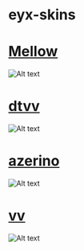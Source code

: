 # eyx-skins

# [Mellow](https://www.dropbox.com/scl/fi/k84ew5vsqubgts32237aj/mellow.osk?rlkey=bjdtm67smgygbsyyt8o20pkn6&dl=0)
![Alt text](https://i.imgur.com/S8LA8UY.jpg://full/path/to/img.jpg "Optional title")

# [dtvv](https://www.dropbox.com/scl/fi/24s170tsh2eeynxrv2l7i/dtvv.osk?rlkey=iyb8sptkk1hua2taskivebgw2&dl=0)
![Alt text](https://i.imgur.com/NBv2UbG.jpg://full/path/to/img.jpg "Optional title")

# [azerino](https://www.dropbox.com/scl/fi/rjip8eoldfuk1tgtq9hjt/azerino.osk?rlkey=791yunjf9dver3lt1u5lzfulp&dl=0)
![Alt text](https://i.imgur.com/qLMV4dl.jpg://full/path/to/img.jpg "Optional title")

# [vv](https://www.dropbox.com/scl/fi/6bvva9cu4b9em49hppi5m/vv.osk?rlkey=fq7otmd0vz4jgc5nyumpkxfiu&dl=0)
![Alt text](https://i.imgur.com/TtdrARi.jpg://full/path/to/img.jpg "Optional title")

